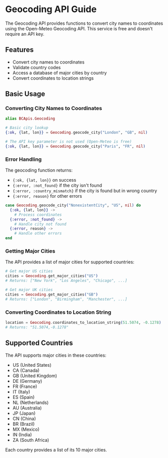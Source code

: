 # Geocoding API Guide

The Geocoding API provides functions to convert city names to coordinates using the Open-Meteo Geocoding API. This service is free and doesn't require an API key.

## Features

- Convert city names to coordinates
- Validate country codes
- Access a database of major cities by country
- Convert coordinates to location strings

## Basic Usage

### Converting City Names to Coordinates

```elixir
alias BCApis.Geocoding

# Basic city lookup
{:ok, {lat, lon}} = Geocoding.geocode_city("London", "GB", nil)

# The API key parameter is not used (Open-Meteo is free)
{:ok, {lat, lon}} = Geocoding.geocode_city("Paris", "FR", nil)
```

### Error Handling

The geocoding function returns:
- `{:ok, {lat, lon}}` on success
- `{:error, :not_found}` if the city isn't found
- `{:error, :country_mismatch}` if the city is found but in wrong country
- `{:error, reason}` for other errors

```elixir
case Geocoding.geocode_city("NonexistentCity", "US", nil) do
  {:ok, {lat, lon}} ->
    # Process coordinates
  {:error, :not_found} ->
    # Handle city not found
  {:error, reason} ->
    # Handle other errors
end
```

### Getting Major Cities

The API provides a list of major cities for supported countries:

```elixir
# Get major US cities
cities = Geocoding.get_major_cities("US")
# Returns: ["New York", "Los Angeles", "Chicago", ...]

# Get major UK cities
cities = Geocoding.get_major_cities("GB")
# Returns: ["London", "Birmingham", "Manchester", ...]
```

### Converting Coordinates to Location String

```elixir
location = Geocoding.coordinates_to_location_string(51.5074, -0.1278)
# Returns: "51.5074,-0.1278"
```

## Supported Countries

The API supports major cities in these countries:
- US (United States)
- CA (Canada)
- GB (United Kingdom)
- DE (Germany)
- FR (France)
- IT (Italy)
- ES (Spain)
- NL (Netherlands)
- AU (Australia)
- JP (Japan)
- CN (China)
- BR (Brazil)
- MX (Mexico)
- IN (India)
- ZA (South Africa)

Each country provides a list of its 10 major cities.
